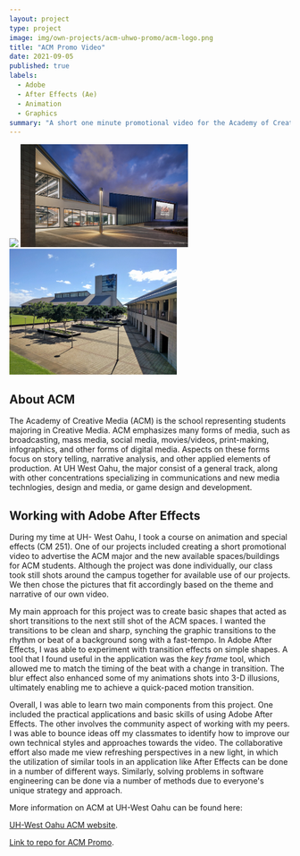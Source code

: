```yaml
---
layout: project
type: project
image: img/own-projects/acm-uhwo-promo/acm-logo.png
title: "ACM Promo Video"
date: 2021-09-05
published: true
labels:
  - Adobe
  - After Effects (Ae)
  - Animation
  - Graphics
summary: "A short one minute promotional video for the Academy of Creative Media at UH-West Oahu."
---
```


<div class="text-center p-4">
  <img width="300px" src="../img/own-projects/acm-uhwo-promo/acm-building1.jpeg" class="img-thumbnail" >
  <img width="300px" src="../img/own-projects/acm-uhwo-promo/acm-building2.jpeg" class="img-thumbnail" >
  <img width="300px" src="../img/own-projects/acm-uhwo-promo/acm-building3.jpg" class="img-thumbnail" >
</div>

## About ACM

The Academy of Creative Media (ACM) is the school representing students majoring in Creative Media. ACM emphasizes many forms of media, such as broadcasting, mass media, social media, movies/videos, print-making, infographics, and other forms of digital media. Aspects on these forms focus on story telling, narrative analysis, and other applied elements of production. At UH West Oahu, the major consist of a general track, along with other concentrations specializing in communications and new media technlogies, design and media, or game design and development. 

## Working with Adobe After Effects

During my time at UH- West Oahu, I took a course on animation and special effects (CM 251). One of our projects included creating a short promotional video to advertise the ACM major and the new available spaces/buildings for ACM students. Although the project was done individually, our class took still shots around the campus together for available use of our projects. We then chose the pictures that fit accordingly based on the theme and narrative of our own video. 

My main approach for this project was to create basic shapes that acted as short transitions to the next still shot of the ACM spaces. I wanted the transitions to be clean and sharp, synching the graphic transitions to the rhythm or beat of a background song with a fast-tempo. In Adobe After Effects, I was able to experiment with transition effects on simple shapes. A tool that I found useful in the application was the _key frame_ tool, which allowed me to match the timing of the beat with a change in transition. The blur effect also enhanced some of my animations shots into 3-D illusions, ultimately enabling me to achieve a quick-paced motion transition.

Overall, I was able to learn two main components from this project. One included the practical applications and basic skills of using Adobe After Effects. The other involves the community aspect of working with my peers. I was able to bounce ideas off my classmates to identify how to improve our own technical styles and approaches towards the video. The collaborative effort also made me view refreshing perspectives in a new light, in which the utilization of similar tools in an application like After Effects can be done in a number of different ways. Similarly, solving problems in software engineering can be done via a number of methods due to everyone's unique strategy and approach.

More information on ACM at UH-West Oahu can be found here:

[UH-West Oahu ACM website](https://acmsystem.hawaii.edu/campus/uh-west-oahu/).

[Link to repo for ACM Promo](https://github.com/jpinera/uhwo-acm_promo).
